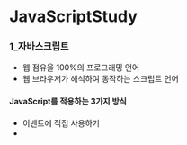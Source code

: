 # JavaScriptStudy
### 1_자바스크립트
  *	웹 점유율 100%의 프로그래밍 언어
  *	웹 브라우저가 해석하여 동작하는 스크립트 언어
#### JavaScript를 적용하는 3가지 방식
  *	이벤트에 직접 사용하기
  *	<script> 내부에 작성하기
  *	다른 파일의 자바스크립트 가져오기
### 2_변수와 타입들
 *	자바스크립트에는 변수 타입이 없다(데이터 타입은 있음)
 *	var : 단순하게 변수를 선언한다 (생략 가능)
 * let : 변경이 허용된 변수를 선언한다
 * const : 변경이 금지된 변수를 선언한다

### 3_자바와의 비교
#### 비교 연산, 조건문, 반복문, 문자열 메서드 모두 자바와 비슷하다
### 4_숫자 타입 메서드
 * toString() : 숫자를 문자로 바꿔줌
 * Number() : 다양한 자바스크립트 값들을 숫자 타입으로 변환해주는 메서드
    * 단 숫자 변환에 실패할 경우 반환 값이 NaN
 * Date타입을 Number로 변환하면 Unix Time이 된다
 * parstInt() : 문자열을 정수 타입으로 반환(Number는 여러 가지 타입을 숫자로 변환)
    * 공백은 알아서 자른 후 맨 앞의 숫자를 사용
 * parseFloat() : 문자열을 실수 타입으로 변환
 * Number.MAX_VALUE, Number_SAFE_INTEGER, Number_MIN_VALUE, Number_MIN_SAFE_INTEGER : 숫자 관련 상수
### 5_배열 타입 메서드
 * 자바랑 비슷함
 * .join(separator) : 원하는 구분자로 이어붙여 문자열로 반환
 * .pop : 맨 뒤의 값을 제거하면서 꺼냄
 * .push(): 맨 뒤에 값을 추가한다
 * Array.from(배열) : 기입한 배열을 복사한 새로운 배열을 반환함
 * shift() : 맨 앞의 값을 제거하면서 꺼낸다
 * unshift() : 맨 앞에 갚을 추가한다
 * delete 배열[n] : n번째의 배열 값을 삭제
   * 이때 n번째는 empty가 됨
 * concat(배열) : 기입한 배열을 이어 붙인 배열을 반환
 * slice(n), (n,m) : 배열 자르기
   * n번째까지 자르기, n부터 m번째까지만 남기고 자르기(m은 포함x)
 * splice(start_index, delete_count, 넣고 싶은 값들 …)
 * sort : 기본적으로는 문자열 오름차순으로 정렬
 ```C
 다음 책들을 출판년도 순으로 정렬해보세요.
books = [
    {name: '수학의 정석', pub_year: 2016},
    {name: '자바의 정석', pub_year: 2020},
    {name: '수학 익힘책', pub_year: 1995},
 ]
  books.sort(function(a, b){
      return a.pub_year-b.pub_year;
  });
 
```
	
* 이때 숫자 정렬은 숫자 타입 Comparator를 달아줘야 함

#### 자바 스크립트에서는 함수 선언은 가장 먼저 실행 된다(맨 밑에 있어도)
#### 함수에 ()을 안붙이면 함수를 전달(콜백)을 하는 것이고 ()을 붙이면 함수를 실행하는 거임

	
